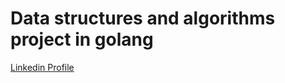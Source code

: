 # Data structures and algorithms project in golang

[Linkedin Profile](https://www.linkedin.com/in/carlos-dominguez-puig/)